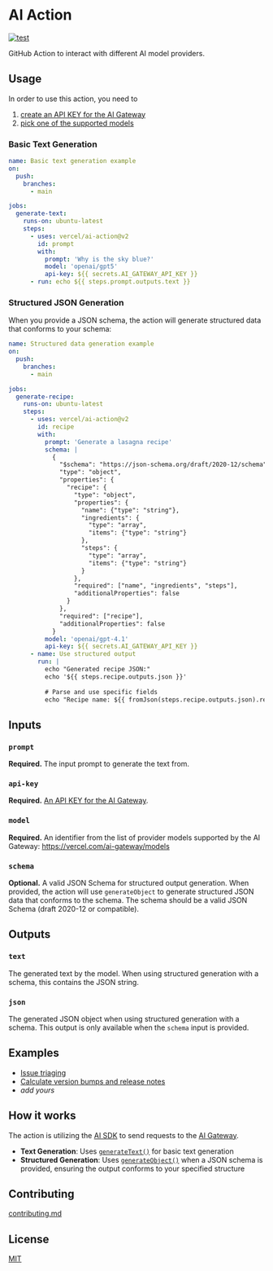 # AI Action

[![test](https://github.com/vercel/ai-action/actions/workflows/test.yml/badge.svg)](https://github.com/vercel/ai-action/actions/workflows/test.yml)

GitHub Action to interact with different AI model providers.

## Usage

In order to use this action, you need to 

1. [create an API KEY for the AI Gateway](https://vercel.com/d?to=%2F%5Bteam%5D%2F%7E%2Fai%2Fapi-keys)
2. [pick one of the supported models](https://vercel.com/ai-gateway/models)


### Basic Text Generation

```yaml
name: Basic text generation example
on:
  push:
    branches:
      - main

jobs:
  generate-text:
    runs-on: ubuntu-latest
    steps:
      - uses: vercel/ai-action@v2
        id: prompt
        with:
          prompt: 'Why is the sky blue?'
          model: 'openai/gpt5'
          api-key: ${{ secrets.AI_GATEWAY_API_KEY }}
      - run: echo ${{ steps.prompt.outputs.text }}
```

### Structured JSON Generation

When you provide a JSON schema, the action will generate structured data that conforms to your schema:

```yaml
name: Structured data generation example
on:
  push:
    branches:
      - main

jobs:
  generate-recipe:
    runs-on: ubuntu-latest
    steps:
      - uses: vercel/ai-action@v2
        id: recipe
        with:
          prompt: 'Generate a lasagna recipe'
          schema: |
            {
              "$schema": "https://json-schema.org/draft/2020-12/schema",
              "type": "object",
              "properties": {
                "recipe": {
                  "type": "object",
                  "properties": {
                    "name": {"type": "string"},
                    "ingredients": {
                      "type": "array",
                      "items": {"type": "string"}
                    },
                    "steps": {
                      "type": "array",
                      "items": {"type": "string"}
                    }
                  },
                  "required": ["name", "ingredients", "steps"],
                  "additionalProperties": false
                }
              },
              "required": ["recipe"],
              "additionalProperties": false
            }
          model: 'openai/gpt-4.1'
          api-key: ${{ secrets.AI_GATEWAY_API_KEY }}
      - name: Use structured output
        run: |
          echo "Generated recipe JSON:"
          echo '${{ steps.recipe.outputs.json }}'
          
          # Parse and use specific fields
          echo "Recipe name: ${{ fromJson(steps.recipe.outputs.json).recipe.name }}"
```

## Inputs

### `prompt`

**Required.** The input prompt to generate the text from.

### `api-key`

**Required.** [An API KEY for the AI Gateway](https://vercel.com/d?to=%2F%5Bteam%5D%2F%7E%2Fai%2Fapi-keys).

### `model`

**Required.** An identifier from the list of provider models supported by the AI Gateway: https://vercel.com/ai-gateway/models

### `schema`

**Optional.** A valid JSON Schema for structured output generation. When provided, the action will use `generateObject` to generate structured JSON data that conforms to the schema. The schema should be a valid JSON Schema (draft 2020-12 or compatible).

## Outputs

### `text`

The generated text by the model. When using structured generation with a schema, this contains the JSON string.

### `json`

The generated JSON object when using structured generation with a schema. This output is only available when the `schema` input is provided.

## Examples

- [Issue triaging](https://github.com/vercel/ai/blob/1f649aa4d1b9abb05cdf7154dcefa48596150307/.github/workflows/triage.yml#L34-L77)
- [Calculate version bumps and release notes](https://github.com/gr2m/ai-provider-api-changes/blob/f1191eed3949c321c2f93b178daf5ffdb3d6e7d3/.github/workflows/check-for-changes.yml#L139-L188)
- _add yours_

## How it works

The action is utilizing the [AI SDK](https://ai-sdk.dev/) to send requests to the [AI Gateway](https://vercel.com/ai-gateway).

- **Text Generation**: Uses [`generateText()`](https://ai-sdk.dev/docs/reference/ai-sdk-core/generate-text#generatetext) for basic text generation
- **Structured Generation**: Uses [`generateObject()`](https://ai-sdk.dev/docs/reference/ai-sdk-core/generate-object) when a JSON schema is provided, ensuring the output conforms to your specified structure

## Contributing

[contributing.md](contributing.md)

## License

[MIT](license.md)
